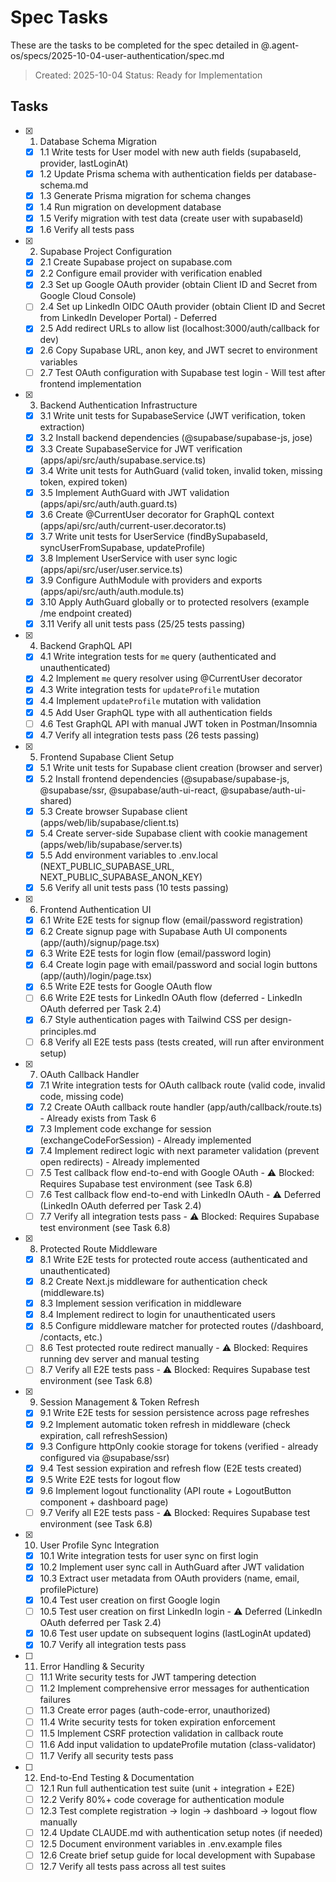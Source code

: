 # Spec Tasks

These are the tasks to be completed for the spec detailed in @.agent-os/specs/2025-10-04-user-authentication/spec.md

> Created: 2025-10-04
> Status: Ready for Implementation

## Tasks

- [x] 1. Database Schema Migration
  - [x] 1.1 Write tests for User model with new auth fields (supabaseId, provider, lastLoginAt)
  - [x] 1.2 Update Prisma schema with authentication fields per database-schema.md
  - [x] 1.3 Generate Prisma migration for schema changes
  - [x] 1.4 Run migration on development database
  - [x] 1.5 Verify migration with test data (create user with supabaseId)
  - [x] 1.6 Verify all tests pass

- [x] 2. Supabase Project Configuration
  - [x] 2.1 Create Supabase project on supabase.com
  - [x] 2.2 Configure email provider with verification enabled
  - [x] 2.3 Set up Google OAuth provider (obtain Client ID and Secret from Google Cloud Console)
  - [ ] 2.4 Set up LinkedIn OIDC OAuth provider (obtain Client ID and Secret from LinkedIn Developer Portal) - Deferred
  - [x] 2.5 Add redirect URLs to allow list (localhost:3000/auth/callback for dev)
  - [x] 2.6 Copy Supabase URL, anon key, and JWT secret to environment variables
  - [ ] 2.7 Test OAuth configuration with Supabase test login - Will test after frontend implementation

- [x] 3. Backend Authentication Infrastructure
  - [x] 3.1 Write unit tests for SupabaseService (JWT verification, token extraction)
  - [x] 3.2 Install backend dependencies (@supabase/supabase-js, jose)
  - [x] 3.3 Create SupabaseService for JWT verification (apps/api/src/auth/supabase.service.ts)
  - [x] 3.4 Write unit tests for AuthGuard (valid token, invalid token, missing token, expired token)
  - [x] 3.5 Implement AuthGuard with JWT validation (apps/api/src/auth/auth.guard.ts)
  - [x] 3.6 Create @CurrentUser decorator for GraphQL context (apps/api/src/auth/current-user.decorator.ts)
  - [x] 3.7 Write unit tests for UserService (findBySupabaseId, syncUserFromSupabase, updateProfile)
  - [x] 3.8 Implement UserService with user sync logic (apps/api/src/user/user.service.ts)
  - [x] 3.9 Configure AuthModule with providers and exports (apps/api/src/auth/auth.module.ts)
  - [x] 3.10 Apply AuthGuard globally or to protected resolvers (example /me endpoint created)
  - [x] 3.11 Verify all unit tests pass (25/25 tests passing)

- [x] 4. Backend GraphQL API
  - [x] 4.1 Write integration tests for `me` query (authenticated and unauthenticated)
  - [x] 4.2 Implement `me` query resolver using @CurrentUser decorator
  - [x] 4.3 Write integration tests for `updateProfile` mutation
  - [x] 4.4 Implement `updateProfile` mutation with validation
  - [x] 4.5 Add User GraphQL type with all authentication fields
  - [ ] 4.6 Test GraphQL API with manual JWT token in Postman/Insomnia
  - [x] 4.7 Verify all integration tests pass (26 tests passing)

- [x] 5. Frontend Supabase Client Setup
  - [x] 5.1 Write unit tests for Supabase client creation (browser and server)
  - [x] 5.2 Install frontend dependencies (@supabase/supabase-js, @supabase/ssr, @supabase/auth-ui-react, @supabase/auth-ui-shared)
  - [x] 5.3 Create browser Supabase client (apps/web/lib/supabase/client.ts)
  - [x] 5.4 Create server-side Supabase client with cookie management (apps/web/lib/supabase/server.ts)
  - [x] 5.5 Add environment variables to .env.local (NEXT_PUBLIC_SUPABASE_URL, NEXT_PUBLIC_SUPABASE_ANON_KEY)
  - [x] 5.6 Verify all unit tests pass (10 tests passing)

- [x] 6. Frontend Authentication UI
  - [x] 6.1 Write E2E tests for signup flow (email/password registration)
  - [x] 6.2 Create signup page with Supabase Auth UI components (app/(auth)/signup/page.tsx)
  - [x] 6.3 Write E2E tests for login flow (email/password login)
  - [x] 6.4 Create login page with email/password and social login buttons (app/(auth)/login/page.tsx)
  - [x] 6.5 Write E2E tests for Google OAuth flow
  - [ ] 6.6 Write E2E tests for LinkedIn OAuth flow (deferred - LinkedIn OAuth deferred per Task 2.4)
  - [x] 6.7 Style authentication pages with Tailwind CSS per design-principles.md
  - [ ] 6.8 Verify all E2E tests pass (tests created, will run after environment setup)

- [x] 7. OAuth Callback Handler
  - [x] 7.1 Write integration tests for OAuth callback route (valid code, invalid code, missing code)
  - [x] 7.2 Create OAuth callback route handler (app/auth/callback/route.ts) - Already exists from Task 6
  - [x] 7.3 Implement code exchange for session (exchangeCodeForSession) - Already implemented
  - [x] 7.4 Implement redirect logic with next parameter validation (prevent open redirects) - Already implemented
  - [ ] 7.5 Test callback flow end-to-end with Google OAuth - ⚠️ Blocked: Requires Supabase test environment (see Task 6.8)
  - [ ] 7.6 Test callback flow end-to-end with LinkedIn OAuth - ⚠️ Deferred (LinkedIn OAuth deferred per Task 2.4)
  - [ ] 7.7 Verify all integration tests pass - ⚠️ Blocked: Requires Supabase test environment (see Task 6.8)

- [x] 8. Protected Route Middleware
  - [x] 8.1 Write E2E tests for protected route access (authenticated and unauthenticated)
  - [x] 8.2 Create Next.js middleware for authentication check (middleware.ts)
  - [x] 8.3 Implement session verification in middleware
  - [x] 8.4 Implement redirect to login for unauthenticated users
  - [x] 8.5 Configure middleware matcher for protected routes (/dashboard, /contacts, etc.)
  - [ ] 8.6 Test protected route redirect manually - ⚠️ Blocked: Requires running dev server and manual testing
  - [ ] 8.7 Verify all E2E tests pass - ⚠️ Blocked: Requires Supabase test environment (see Task 6.8)

- [x] 9. Session Management & Token Refresh
  - [x] 9.1 Write E2E tests for session persistence across page refreshes
  - [x] 9.2 Implement automatic token refresh in middleware (check expiration, call refreshSession)
  - [x] 9.3 Configure httpOnly cookie storage for tokens (verified - already configured via @supabase/ssr)
  - [x] 9.4 Test session expiration and refresh flow (E2E tests created)
  - [x] 9.5 Write E2E tests for logout flow
  - [x] 9.6 Implement logout functionality (API route + LogoutButton component + dashboard page)
  - [ ] 9.7 Verify all E2E tests pass - ⚠️ Blocked: Requires Supabase test environment (see Task 6.8)

- [x] 10. User Profile Sync Integration
  - [x] 10.1 Write integration tests for user sync on first login
  - [x] 10.2 Implement user sync call in AuthGuard after JWT validation
  - [x] 10.3 Extract user metadata from OAuth providers (name, email, profilePicture)
  - [x] 10.4 Test user creation on first Google login
  - [ ] 10.5 Test user creation on first LinkedIn login - ⚠️ Deferred (LinkedIn OAuth deferred per Task 2.4)
  - [x] 10.6 Test user update on subsequent logins (lastLoginAt updated)
  - [x] 10.7 Verify all integration tests pass

- [ ] 11. Error Handling & Security
  - [ ] 11.1 Write security tests for JWT tampering detection
  - [ ] 11.2 Implement comprehensive error messages for authentication failures
  - [ ] 11.3 Create error pages (auth-code-error, unauthorized)
  - [ ] 11.4 Write security tests for token expiration enforcement
  - [ ] 11.5 Implement CSRF protection validation in callback route
  - [ ] 11.6 Add input validation to updateProfile mutation (class-validator)
  - [ ] 11.7 Verify all security tests pass

- [ ] 12. End-to-End Testing & Documentation
  - [ ] 12.1 Run full authentication test suite (unit + integration + E2E)
  - [ ] 12.2 Verify 80%+ code coverage for authentication module
  - [ ] 12.3 Test complete registration → login → dashboard → logout flow manually
  - [ ] 12.4 Update CLAUDE.md with authentication setup notes (if needed)
  - [ ] 12.5 Document environment variables in .env.example files
  - [ ] 12.6 Create brief setup guide for local development with Supabase
  - [ ] 12.7 Verify all tests pass across all test suites
